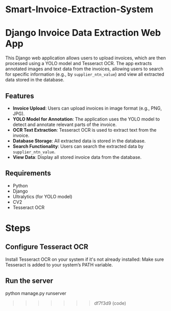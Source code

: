 
# Smart-Invoice-Extraction-System

# Django Invoice Data Extraction Web App

This Django web application allows users to upload invoices, which are then processed using a YOLO model and Tesseract OCR. The app extracts annotated images and text data from the invoices, allowing users to search for specific information (e.g., by `supplier_ntn_value`) and view all extracted data stored in the database.

## Features
- **Invoice Upload**: Users can upload invoices in image format (e.g., PNG, JPG).
- **YOLO Model for Annotation**: The application uses the YOLO model to detect and annotate relevant parts of the invoice.
- **OCR Text Extraction**: Tesseract OCR is used to extract text from the invoice.
- **Database Storage**: All extracted data is stored in the database.
- **Search Functionality**: Users can search the extracted data by `supplier_ntn_value`.
- **View Data**: Display all stored invoice data from the database.

## Requirements
- Python 
- Django 
- Ultralytics (for YOLO model)
- CV2
- Tesseract OCR 

 
# Steps
## Configure Tesseract OCR
Install Tesseract OCR on your system if it's not already installed:
Make sure Tesseract is added to your system’s PATH variable.


## Run the server
python manage.py runserver




>>>>>>> df7f3d9 (code)
